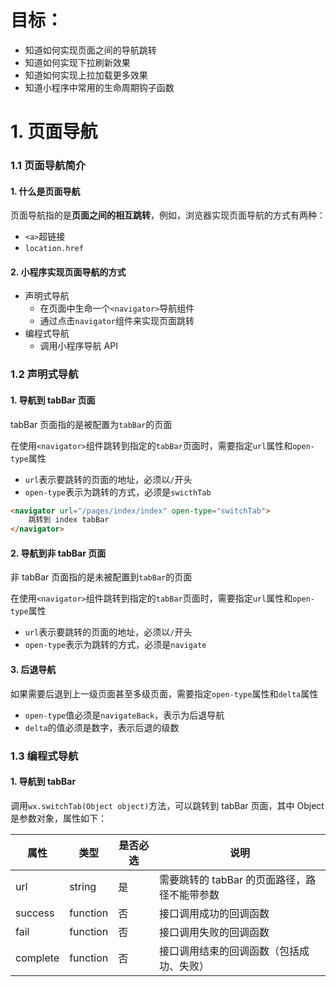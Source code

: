 # 目标：

* 知道如何实现页面之间的导航跳转
* 知道如何实现下拉刷新效果
* 知道如何实现上拉加载更多效果
* 知道小程序中常用的生命周期钩子函数

# 1. 页面导航

### 1.1 页面导航简介

#### 1. 什么是页面导航

页面导航指的是**页面之间的相互跳转**，例如，浏览器实现页面导航的方式有两种：

* `<a>`超链接
* `location.href`

#### 2. 小程序实现页面导航的方式

* 声明式导航
  * 在页面中生命一个`<navigator>`导航组件
  * 通过点击`navigator`组件来实现页面跳转
* 编程式导航
  * 调用小程序导航 API

### 1.2 声明式导航

#### 1. 导航到 tabBar 页面

tabBar 页面指的是被配置为`tabBar`的页面

在使用`<navigator>`组件跳转到指定的`tabBar`页面时，需要指定`url`属性和`open-type`属性

* `url`表示要跳转的页面的地址，必须以`/`开头
* `open-type`表示为跳转的方式，必须是`swicthTab`

```html
<navigator url="/pages/index/index" open-type="switchTab">
	跳转到 index tabBar
</navigator>
```

#### 2. 导航到非 tabBar 页面

非 tabBar 页面指的是未被配置到`tabBar`的页面

在使用`<navigator>`组件跳转到指定的`tabBar`页面时，需要指定`url`属性和`open-type`属性

* `url`表示要跳转的页面的地址，必须以`/`开头
* `open-type`表示为跳转的方式，必须是`navigate`

#### 3. 后退导航

如果需要后退到上一级页面甚至多级页面，需要指定`open-type`属性和`delta`属性

* `open-type`值必须是`navigateBack`，表示为后退导航
* `delta`的值必须是数字，表示后退的级数

### 1.3 编程式导航

#### 1. 导航到 tabBar

调用`wx.switchTab(Object object)`方法，可以跳转到 tabBar 页面，其中 Object 是参数对象，属性如下：

| 属性     | 类型     | 是否必选 | 说明                                         |
| -------- | -------- | -------- | -------------------------------------------- |
| url      | string   | 是       | 需要跳转的 tabBar 的页面路径，路径不能带参数 |
| success  | function | 否       | 接口调用成功的回调函数                       |
| fail     | function | 否       | 接口调用失败的回调函数                       |
| complete | function | 否       | 接口调用结束的回调函数（包括成功、失败）     |

